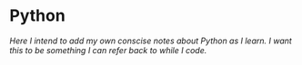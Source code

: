 # Python

*Here I intend to add my own conscise notes about Python as I learn. I want this to be something I can refer back to while I code.*
